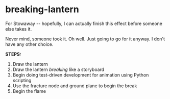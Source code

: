 # breaking-lantern
For Stowaway -- hopefully, I can actually finish this effect before someone else takes it. 

Never mind, someone took it. Oh well. Just going to go for it anyway. I don't have any other choice. 

**STEPS:**
1) Draw the lantern
2) Draw the lantern *breaking* like a storyboard
3) Begin doing test-driven development for animation using Python scripting
4) Use the fracture node and ground plane to begin the break
5) Begin the flame
